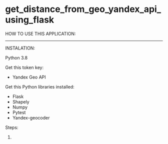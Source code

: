 # get_distance_from_geo_yandex_api_using_flask

HOW TO USE THIS APPLICATION:



***********************************
INSTALATION:

Python 3.8

Get this token key:
+ Yandex Geo API

Get this Python libraries installed:

+ Flask
+ Shapely
+ Numpy
+ Pytest
+ Yandex-geocoder

Steps:

1. 
